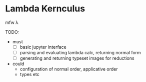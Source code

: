 # Lambda Kernculus

mfw λ

TODO:

- must
    - [ ] basic jupyter interface
    - [ ] parsing and evaluating lambda calc, returning normal form
    - [ ] generating and returning typeset images for reductions
- could
    - configuration of normal order, applicative order
    - types etc
